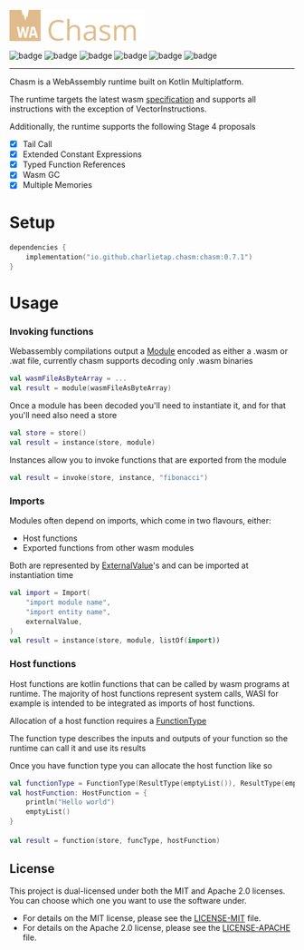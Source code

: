 <br>

<img src="chasm.svg" width="240" alt="chasm logo"/>


![badge][badge-android]
![badge][badge-jvm]
![badge][badge-ios]
![badge][badge-linux]
![badge][badge-mac]
![badge][badge-windows]

---

Chasm is a WebAssembly runtime built on Kotlin Multiplatform.

The runtime targets the latest wasm [specification](https://webassembly.github.io/spec/core/index.html) and supports all instructions with the exception of VectorInstructions.

Additionally, the runtime supports the following Stage 4 proposals

- [x] Tail Call
- [x] Extended Constant Expressions
- [x] Typed Function References
- [x] Wasm GC
- [x] Multiple Memories

# Setup

```kotlin
dependencies {
    implementation("io.github.charlietap.chasm:chasm:0.7.1")
}
```

# Usage

### Invoking functions

Webassembly compilations output a [Module](./ast/src/commonMain/kotlin/io/github/charlietap/chasm/ast/module/Module.kt)
encoded as either a .wasm or .wat file, currently chasm supports decoding only .wasm binaries

```kotlin
val wasmFileAsByteArray = ...
val result = module(wasmFileAsByteArray)
```

Once a module has been decoded you'll need to instantiate it, and for that you'll need also need a store


```kotlin
val store = store()
val result = instance(store, module)
```

Instances allow you to invoke functions that are exported from the module

```kotlin
val result = invoke(store, instance, "fibonacci")
```

### Imports

Modules often depend on imports, which come in two flavours, either:

- Host functions
- Exported functions from other wasm modules

Both are represented by [ExternalValue](executor/runtime/src/commonMain/kotlin/io/github/charlietap/chasm/executor/runtime/instance/ExternalValue.kt)'s and can be imported at instantiation time

```kotlin
val import = Import(
    "import module name",
    "import entity name",
    externalValue,
)
val result = instance(store, module, listOf(import))
```

### Host functions

Host functions are kotlin functions that can be called by wasm programs at runtime.
The majority of host functions represent system calls, WASI for example is intended to be integrated as imports of host functions.

Allocation of a host function requires a [FunctionType](ast/src/commonMain/kotlin/io/github/charlietap/chasm/ast/type/FunctionType.kt)

The function type describes the inputs and outputs of your function so the runtime can call it and use its results

Once you have function type you can allocate the host function like so

```kotlin
val functionType = FunctionType(ResultType(emptyList()), ResultType(emptyList()))
val hostFunction: HostFunction = {
    println("Hello world")
    emptyList()
}

val result = function(store, funcType, hostFunction)
```

## License

This project is dual-licensed under both the MIT and Apache 2.0 licenses. You can choose which one you want to use the software under.

- For details on the MIT license, please see the [LICENSE-MIT](LICENSE-MIT) file.
- For details on the Apache 2.0 license, please see the [LICENSE-APACHE](LICENSE-APACHE) file.

[badge-android]: http://img.shields.io/badge/-android-7DBC39.svg?style=flat
[badge-jvm]: http://img.shields.io/badge/-jvm-9DA993.svg?style=flat
[badge-linux]: http://img.shields.io/badge/-linux-DBB98C.svg?style=flat
[badge-ios]: http://img.shields.io/badge/-ios-E3E8E9.svg?style=flat
[badge-mac]: http://img.shields.io/badge/-macos-AFA189.svg?style=flat
[badge-windows]: http://img.shields.io/badge/-windows-9C7350.svg?style=flat
